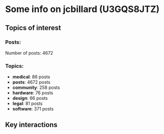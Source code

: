 # Some info on jcbillard (U3GQS8JTZ)


## Topics of interest

### Posts: 

Number of posts: 4672

### Topics:

* __medical__: 86 posts
* __posts__: 4672 posts
* __community__: 258 posts
* __hardware__: 76 posts
* __design__: 66 posts
* __legal__: 81 posts
* __software__: 371 posts

## Key interactions 

